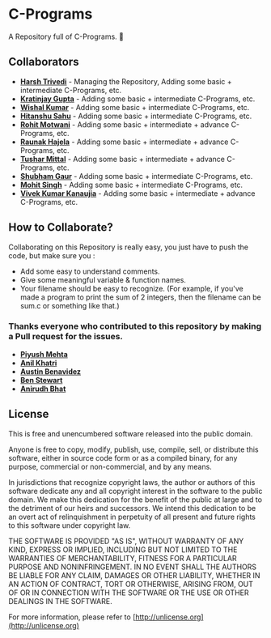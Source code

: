 # C-Programs
A Repository full of C-Programs. :slightly_smiling_face:

## Collaborators
* **[Harsh Trivedi](https://harsh98trivedi.github.io)** - Managing the Repository, Adding some basic + intermediate C-Programs, etc.
* **[Kratinjay Gupta](https://www.facebook.com/kratinjay)** - Adding some basic + intermediate C-Programs, etc.
* **[Wishal Kumar](https://www.facebook.com/wishalkumar)** - Adding some basic + intermediate C-Programs, etc.
* **[Hitanshu Sahu](https://phantom-cluster.github.io)** - Adding some basic + intermediate C-Programs, etc.
* **[Rohit Motwani](https://twitter.com/rohittm)** - Adding some basic + intermediate + advance C-Programs, etc.
* **[Raunak Hajela](https://twitter.com/raunakhajela)** - Adding some basic + intermediate + advance C-Programs, etc.
* **[Tushar Mittal](https://techytushar.github.io)** - Adding some basic + intermediate + advance C-Programs, etc.
* **[Shubham Gaur](http://sumitsg10.github.io)** - Adding some basic + intermediate C-Programs, etc.
* **[Mohit Singh](https://www.facebook.com/OfficialMohitSingh)** - Adding some basic + intermediate C-Programs, etc.
* **[Vivek Kumar Kanaujia](https://twitter.com/vivdroid)** - Adding some basic + intermediate + advance C-Programs, etc.

## How to Collaborate?
Collaborating on this Repository is really easy, you just have to push the code, but make sure you :
* Add some easy to understand comments.
* Give some meaningful variable & function names.
* Your filename should be easy to recognize. (For example, if you've made a program to print the sum of 2 integers, then the filename can be sum.c or something like that.)

### Thanks everyone who contributed to this repository by making a Pull request for the issues.
* **[Piyush Mehta](https://github.com/piyush97)**
* **[Anil Khatri](https://github.com/imkaka)**
* **[Austin Benavidez](https://github.com/stnbnvdz)**
* **[Ben Stewart](https://github.com/sbenstewart)**
* **[Anirudh Bhat](https://github.com/anirudh1200)**

## License
This is free and unencumbered software released into the public domain.

Anyone is free to copy, modify, publish, use, compile, sell, or
distribute this software, either in source code form or as a compiled
binary, for any purpose, commercial or non-commercial, and by any
means.

In jurisdictions that recognize copyright laws, the author or authors
of this software dedicate any and all copyright interest in the
software to the public domain. We make this dedication for the benefit
of the public at large and to the detriment of our heirs and
successors. We intend this dedication to be an overt act of
relinquishment in perpetuity of all present and future rights to this
software under copyright law.

THE SOFTWARE IS PROVIDED "AS IS", WITHOUT WARRANTY OF ANY KIND,
EXPRESS OR IMPLIED, INCLUDING BUT NOT LIMITED TO THE WARRANTIES OF
MERCHANTABILITY, FITNESS FOR A PARTICULAR PURPOSE AND NONINFRINGEMENT.
IN NO EVENT SHALL THE AUTHORS BE LIABLE FOR ANY CLAIM, DAMAGES OR
OTHER LIABILITY, WHETHER IN AN ACTION OF CONTRACT, TORT OR OTHERWISE,
ARISING FROM, OUT OF OR IN CONNECTION WITH THE SOFTWARE OR THE USE OR
OTHER DEALINGS IN THE SOFTWARE.

For more information, please refer to [http://unlicense.org](http://unlicense.org)
